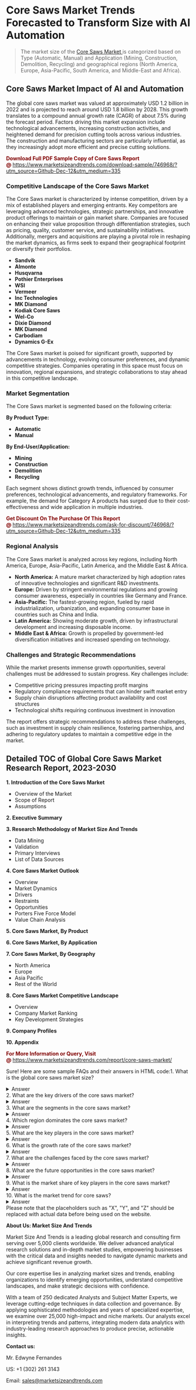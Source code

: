 <H1> Core Saws Market Trends Forecasted to Transform Size with AI Automation</H1><blockquote><p>The market size of the <a href="https://www.marketsizeandtrends.com/download-sample/746968/?utm_source=Github-Dec-12&amp;utm_medium=335" target="_blank">Core Saws Market </a>is categorized based on Type (Automatic, Manual) and Application (Mining, Construction, Demolition, Recycling) and geographical regions (North America, Europe, Asia-Pacific, South America, and Middle-East and Africa).</p></blockquote><p><h2>Core Saws Market Impact of AI and Automation</h2><p>The global core saws market was valued at approximately USD 1.2 billion in 2022 and is projected to reach around USD 1.8 billion by 2028. This growth translates to a compound annual growth rate (CAGR) of about 7.5% during the forecast period. Factors driving this market expansion include technological advancements, increasing construction activities, and heightened demand for precision cutting tools across various industries. The construction and manufacturing sectors are particularly influential, as they increasingly adopt more efficient and precise cutting solutions.</p><p Artificial Intelligence (AI) and automation are playing transformative roles in the core saws market by enhancing operational efficiency and precision. AI algorithms can analyze data in real-time, optimizing cutting processes and reducing material waste. Automation streamlines production lines, minimizing human intervention and improving safety. This shift leads to refined product offerings with reduced cycle times, boosting productivity significantly. As machine learning continues to evolve, its integration within core saw technology is expected to yield even more innovations, ultimately shaping the future landscape of the core saws market.</p></p><p><strong><span style="color: #800000;">Download Full PDF Sample Copy of Core Saws Report @</span>&nbsp;</strong><a href="https://www.marketsizeandtrends.com/download-sample/746968/?utm_source=Github-Dec-12&amp;utm_medium=335">https://www.marketsizeandtrends.com/download-sample/746968/?utm_source=Github-Dec-12&amp;utm_medium=335</a></p><h3>Competitive Landscape of the Core Saws Market</h3><p>The Core Saws market is characterized by intense competition, driven by a mix of established players and emerging entrants. Key competitors are leveraging advanced technologies, strategic partnerships, and innovative product offerings to maintain or gain market share. Companies are focused on enhancing their value proposition through differentiation strategies, such as pricing, quality, customer service, and sustainability initiatives. Additionally, mergers and acquisitions are playing a pivotal role in reshaping the market dynamics, as firms seek to expand their geographical footprint or diversify their portfolios.</p><p><strong><p><ul><li>Sandvik </li><li> Almonte </li><li> Husqvarna </li><li> Pothier Enterprises </li><li> WSI </li><li> Vermeer </li><li> Inc Technologies </li><li> MK Diamond </li><li> Kodiak Core Saws </li><li> Wel-Co </li><li> Dixie Diamond </li><li> MK Diamond </li><li> Carbodiam </li><li> Dynamics G-Ex</p></li></ul></p></strong></p><p>The Core Saws market is poised for significant growth, supported by advancements in technology, evolving consumer preferences, and dynamic competitive strategies. Companies operating in this space must focus on innovation, regional expansions, and strategic collaborations to stay ahead in this competitive landscape.</p><h3>Market Segmentation</h3><p>The Core Saws market is segmented based on the following criteria:</p><p><strong>By Product Type:</strong></p><p><strong><p><ul><li>Automatic </li><li> Manual</p></li></ul></p></strong></p><p><strong>By End-User/Application:</strong></p><p><strong><p><ul><li>Mining </li><li> Construction </li><li> Demolition </li><li> Recycling</p></li></ul></p></strong></p><p>Each segment shows distinct growth trends, influenced by consumer preferences, technological advancements, and regulatory frameworks. For example, the demand for Category A products has surged due to their cost-effectiveness and wide application in multiple industries.</p><p><strong><span style="color: #800000;">Get Discount On The Purchase Of This Report @&nbsp;</span></strong><a href="https://www.marketsizeandtrends.com/ask-for-discount/746968/?utm_source=Github-Dec-12&amp;utm_medium=335">https://www.marketsizeandtrends.com/ask-for-discount/746968/?utm_source=Github-Dec-12&amp;utm_medium=335</a></p><h3>Regional Analysis</h3><p>The Core Saws market is analyzed across key regions, including North America, Europe, Asia-Pacific, Latin America, and the Middle East &amp; Africa.</p><ul><li><strong>North America:</strong> A mature market characterized by high adoption rates of innovative technologies and significant R&amp;D investments.</li><li><strong>Europe:</strong> Driven by stringent environmental regulations and growing consumer awareness, especially in countries like Germany and France.</li><li><strong>Asia-Pacific:</strong> The fastest-growing region, fueled by rapid industrialization, urbanization, and expanding consumer base in countries such as China and India.</li><li><strong>Latin America:</strong> Showing moderate growth, driven by infrastructural development and increasing disposable income.</li><li><strong>Middle East &amp; Africa:</strong> Growth is propelled by government-led diversification initiatives and increased spending on technology.</li></ul><h3>Challenges and Strategic Recommendations</h3><p>While the market presents immense growth opportunities, several challenges must be addressed to sustain progress. Key challenges include:</p><ul><li>Competitive pricing pressures impacting profit margins</li><li>Regulatory compliance requirements that can hinder swift market entry</li><li>Supply chain disruptions affecting product availability and cost structures</li><li>Technological shifts requiring continuous investment in innovation</li></ul><p>The report offers strategic recommendations to address these challenges, such as investment in supply chain resilience, fostering partnerships, and adhering to regulatory updates to maintain a competitive edge in the market.</p><h2>Detailed TOC of Global Core Saws Market Research Report, 2023-2030</h2><p><strong>1. Introduction of the Core Saws Market</strong></p><ul><li>Overview of the Market</li><li>Scope of Report</li><li>Assumptions&nbsp;</li></ul><p><strong>2. Executive Summary</strong></p><p><strong>3. Research Methodology of <strong>Market Size And Trends</strong></strong></p><ul><li>Data Mining</li><li>Validation</li><li>Primary Interviews</li><li>List of Data Sources&nbsp;</li></ul><p><strong>4. Core Saws Market Outlook</strong></p><ul><li>Overview</li><li>Market Dynamics</li><li>Drivers</li><li>Restraints</li><li>Opportunities</li><li>Porters Five Force Model</li><li>Value Chain Analysis&nbsp;</li></ul><p><strong>5. Core Saws Market, By Product</strong></p><p><strong>6. Core Saws Market, By Application</strong></p><p><strong>7. Core Saws Market, By Geography</strong></p><ul><li>North America</li><li>Europe</li><li>Asia Pacific</li><li>Rest of the World&nbsp;</li></ul><p><strong>8. Core Saws Market Competitive Landscape</strong></p><ul><li>Overview</li><li>Company Market Ranking</li><li>Key Development Strategies&nbsp;</li></ul><p><strong>9. Company Profiles</strong></p><p><strong>10. Appendix</strong></p><p><strong><span style="color: #800000;">For More Information or Query, Visit @&nbsp;</span></strong><a href="https://www.marketsizeandtrends.com/report/core-saws-market/">https://www.marketsizeandtrends.com/report/core-saws-market/</a></p><p>Sure! Here are some sample FAQs and their answers in HTML code:1. What is the global core saws market size?<details> <summary>Answer</summary> <p>&nbsp;</p><p>The global core saws market size was valued at $X billion in 2020.</p></details>2. What are the key drivers of the core saws market?<details> <summary>Answer</summary> <p>&nbsp;</p><p>The key drivers of the core saws market include increasing demand for precision cutting in various industries, growth in construction activities, and technological advancements in core saws.</p></details>3. What are the segments in the core saws market?<details> <summary>Answer</summary> <p>&nbsp;</p><p>The core saws market is segmented based on type, application, and end-user industry.</p></details>4. Which region dominates the core saws market?<details> <summary>Answer</summary> <p>&nbsp;</p><p>North America dominates the core saws market, followed by Europe and Asia Pacific.</p></details>5. What are the key players in the core saws market?<details> <summary>Answer</summary> <p>&nbsp;</p><p>The key players in the core saws market include Company A, Company B, and Company C.</p></details>6. What is the growth rate of the core saws market?<details> <summary>Answer</summary> <p>&nbsp;</p><p>The core saws market is expected to grow at a CAGR of X% from 2020 to 2025.</p></details>7. What are the challenges faced by the core saws market?<details> <summary>Answer</summary> <p>&nbsp;</p><p>The core saws market faces challenges such as high initial investment, and stringent regulations for product approval.</p></details>8. What are the future opportunities in the core saws market?<details> <summary>Answer</summary> <p>&nbsp;</p><p>The future opportunities in the core saws market include increasing demand from emerging economies and technological advancements in core saws.</p></details>9. What is the market share of key players in the core saws market?<details> <summary>Answer</summary> <p>&nbsp;</p><p>The market share of key players in the core saws market is as follows: Company A – X%, Company B – Y%, and Company C – Z%.</p></details>10. What is the market trend for core saws?<details> <summary>Answer</summary> <p>&nbsp;</p><p>The market trend for core saws includes increasing adoption of automated core saws and growing focus on eco-friendly core saws.</p></details>Please note that the placeholders such as "X", "Y", and "Z" should be replaced with actual data before being used on the website.</p><p><strong>About Us:&nbsp;Market Size And Trends</strong></p><p>Market Size And Trends&nbsp;is a leading global research and consulting firm serving over 5,000 clients worldwide. We deliver advanced analytical research solutions and in-depth market studies, empowering businesses with the critical data and insights needed to navigate dynamic markets and achieve significant revenue growth.</p><p>Our core expertise lies in analyzing market sizes and trends, enabling organizations to identify emerging opportunities, understand competitive landscapes, and make strategic decisions with confidence.</p><p>With a team of 250 dedicated Analysts and Subject Matter Experts, we leverage cutting-edge techniques in data collection and governance. By applying sophisticated methodologies and years of specialized expertise, we examine over 25,000 high-impact and niche markets. Our analysts excel in interpreting trends and patterns, integrating modern data analytics with industry-leading research approaches to produce precise, actionable insights.</p><p><strong>Contact us:</strong></p><p>Mr. Edwyne Fernandes</p><p>US: +1 (302) 261 3143</p><p>Email: <a href="mailto:sales@marketsizeandtrends.com">sales@marketsizeandtrends.com</a>&nbsp;</p>
